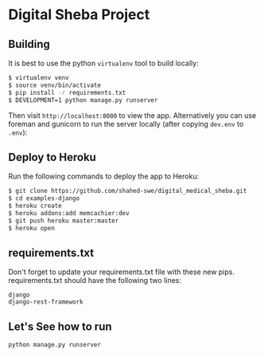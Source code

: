 # Digital Sheba Project
 

## Building

It is best to use the python `virtualenv` tool to build locally:

```sh
$ virtualenv venv
$ source venv/bin/activate
$ pip install -r requirements.txt
$ DEVELOPMENT=1 python manage.py runserver
```

Then visit `http://localhost:8000` to view the app. Alternatively you
can use foreman and gunicorn to run the server locally (after copying
`dev.env` to `.env`):


## Deploy to Heroku

Run the following commands to deploy the app to Heroku:

```sh
$ git clone https://github.com/shahed-swe/digital_medical_sheba.git
$ cd examples-django
$ heroku create
$ heroku addons:add memcachier:dev
$ git push heroku master:master
$ heroku open
```

## requirements.txt


Don't forget to update your requirements.txt file with these new pips.
requirements.txt should have the following two lines:

```
django
django-rest-framework
```
## Let's See how to run
```
python manage.py runserver
```
